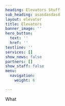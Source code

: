 ```yaml
---
heading: Elevators Stuff
sub_heading: asasdasdasd
layout: elevator
title: Elevators
banner_image: ''
hero_button:
  text: ''
  href: ''
textline: ''
services: []
show_news: false
partners: []
show_staff: false
menu:
  navigation:
    weight: 6

---
```

What